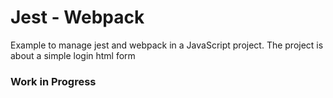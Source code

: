 # Jest - Webpack
Example to manage jest and webpack in a JavaScript project. The project is about a simple login html form

### Work in Progress
